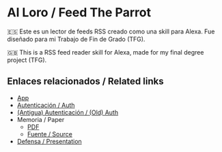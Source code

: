 # Al Loro / Feed The Parrot

:es: Este es un lector de feeds RSS creado como una skill para Alexa.
Fue diseñado para mi Trabajo de Fin de Grado (TFG).

:uk: This is a RSS feed reader skill for Alexa, made for my final degree project (TFG).

## Enlaces relacionados / Related links

- [App](https://github.com/algono/feed_the_parrot_app)
- [Autenticación / Auth](https://github.com/algono/feed-the-parrot-auth)
- [(Antigua) Autenticación / (Old) Auth](https://github.com/algono/feed-the-parrot-auth-old)
- Memoria / Paper
  - [PDF](http://hdl.handle.net/10251/174256)
  - [Fuente / Source](https://github.com/algono/feed-the-parrot-memoria)
- [Defensa / Presentation](https://github.com/algono/feed-the-parrot-defensa)
